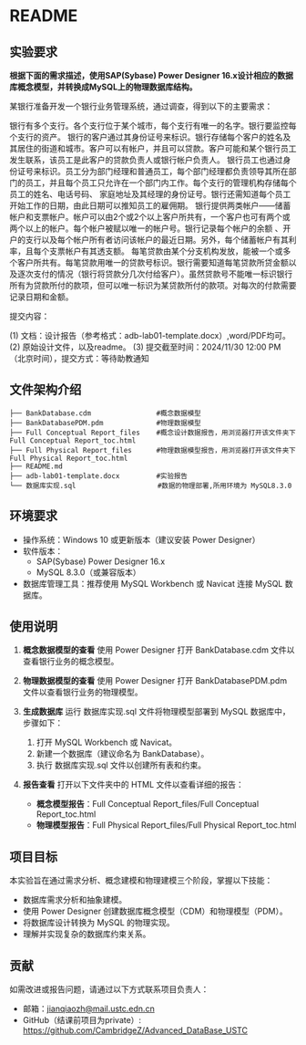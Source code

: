 # README

## 实验要求

**根据下面的需求描述，使用SAP(Sybase) Power Designer 16.x设计相应的数据库概念模型，并转换成MySQL上的物理数据库结构。**

某银行准备开发一个银行业务管理系统，通过调查，得到以下的主要需求：

银行有多个支行。各个支行位于某个城市，每个支行有唯一的名字。银行要监控每个支行的资产。 银行的客户通过其身份证号来标识。银行存储每个客户的姓名及其居住的街道和城市。客户可以有帐户，并且可以贷款。客户可能和某个银行员工发生联系，该员工是此客户的贷款负责人或银行帐户负责人。 银行员工也通过身份证号来标识。员工分为部门经理和普通员工，每个部门经理都负责领导其所在部门的员工，并且每个员工只允许在一个部门内工作。每个支行的管理机构存储每个员工的姓名、电话号码、 家庭地址及其经理的身份证号。银行还需知道每个员工开始工作的日期，由此日期可以推知员工的雇佣期。 银行提供两类帐户——储蓄帐户和支票帐户。帐户可以由2个或2个以上客户所共有，一个客户也可有两个或两个以上的帐户。每个帐户被赋以唯一的帐户号。银行记录每个帐户的余额 、开户的支行以及每个帐户所有者访问该帐户的最近日期。另外，每个储蓄帐户有其利率，且每个支票帐户有其透支额。 每笔贷款由某个分支机构发放，能被一个或多个客户所共有。每笔贷款用唯一的贷款号标识。银行需要知道每笔贷款所贷金额以及逐次支付的情况（银行将贷款分几次付给客户）。虽然贷款号不能唯一标识银行所有为贷款所付的款项，但可以唯一标识为某贷款所付的款项。对每次的付款需要记录日期和金额。

提交内容：

(1) 文档：设计报告（参考格式：adb-lab01-template.docx）,word/PDF均可。
(2) 原始设计文件，以及readme。
(3) 提交截至时间：2024/11/30 12:00 PM（北京时间），提交方式：等待助教通知


## 文件架构介绍

```
├── BankDatabase.cdm                #概念数据模型
├── BankDatabasePDM.pdm             #物理数据模型
├── Full Conceptual Report_files    #概念设计数据报告，用浏览器打开该文件夹下 Full Conceptual Report_toc.html
├── Full Physical Report_files      #物理数据模型报告，用浏览器打开该文件夹下 Full Physical Report_toc.html
├── README.md                       
├── adb-lab01-template.docx         #实验报告
└── 数据库实现.sql                    #数据的物理部署,所用环境为 MySQL8.3.0
```

## 环境要求

+ 操作系统：Windows 10 或更新版本（建议安装 Power Designer）
+ 软件版本：
    + SAP(Sybase) Power Designer 16.x
	+ MySQL 8.3.0（或兼容版本）
+ 数据库管理工具：推荐使用 MySQL Workbench 或 Navicat 连接 MySQL 数据库。

## 使用说明

1. **概念数据模型的查看**
使用 Power Designer 打开 BankDatabase.cdm 文件以查看银行业务的概念模型。

2. **物理数据模型的查看**
使用 Power Designer 打开 BankDatabasePDM.pdm 文件以查看银行业务的物理模型。

3. **生成数据库**
运行 数据库实现.sql 文件将物理模型部署到 MySQL 数据库中，步骤如下：
    1. 打开 MySQL Workbench 或 Navicat。
	2. 新建一个数据库（建议命名为 BankDatabase）。
	3. 执行 数据库实现.sql 文件以创建所有表和约束。

4. **报告查看**
	打开以下文件夹中的 HTML 文件以查看详细的报告：
	+ **概念模型报告**：Full Conceptual Report_files/Full Conceptual Report_toc.html
	+ **物理模型报告**：Full Physical Report_files/Full Physical Report_toc.html

## 项目目标

本实验旨在通过需求分析、概念建模和物理建模三个阶段，掌握以下技能：
+ 数据库需求分析和抽象建模。
+ 使用 Power Designer 创建数据库概念模型（CDM）和物理模型（PDM）。
+ 将数据库设计转换为 MySQL 的物理实现。
+ 理解并实现复杂的数据库约束关系。

## 贡献

如需改进或报告问题，请通过以下方式联系项目负责人：
  + 邮箱：jianqiaozh@mail.ustc.edn.cn
  + GitHub（结课前项目为private）: https://github.com/CambridgeZ/Advanced_DataBase_USTC 